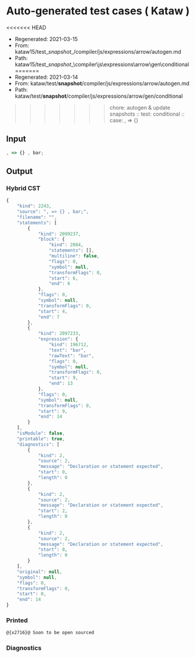 # Auto-generated test cases ( Kataw )
<<<<<<< HEAD
- Regenerated: 2021-03-15
- From: kataw15/test\__snapshot__/compiler/js/expressions/arrow/autogen.md
- Path: kataw15/test\__snapshot__\compiler\js\expressions\arrow\gen\conditional
=======
- Regenerated: 2021-03-14
- From: kataw/test/__snapshot__/compiler/js/expressions/arrow/autogen.md
- Path: kataw/test/__snapshot__/compiler/js/expressions/arrow/gen/conditional
>>>>>>> chore: autogen & update snapshots
> :: test: conditional
> :: case: , => {}
## Input

`````js
, => {} , bar;
`````

## Output

### Hybrid CST

```javascript
{
    "kind": 2243,
    "source": ", => {} , bar;",
    "filename": "",
    "statements": [
        {
            "kind": 2099237,
            "block": {
                "kind": 2084,
                "statements": [],
                "multiline": false,
                "flags": 0,
                "symbol": null,
                "transformFlags": 0,
                "start": 6,
                "end": 6
            },
            "flags": 0,
            "symbol": null,
            "transformFlags": 0,
            "start": 4,
            "end": 7
        },
        {
            "kind": 2097233,
            "expression": {
                "kind": 196712,
                "text": "bar",
                "rawText": "bar",
                "flags": 0,
                "symbol": null,
                "transformFlags": 0,
                "start": 9,
                "end": 13
            },
            "flags": 0,
            "symbol": null,
            "transformFlags": 0,
            "start": 9,
            "end": 14
        }
    ],
    "isModule": false,
    "printable": true,
    "diagnostics": [
        {
            "kind": 2,
            "source": 2,
            "message": "Declaration or statement expected",
            "start": 0,
            "length": 0
        },
        {
            "kind": 2,
            "source": 2,
            "message": "Declaration or statement expected",
            "start": 2,
            "length": 0
        },
        {
            "kind": 2,
            "source": 2,
            "message": "Declaration or statement expected",
            "start": 8,
            "length": 0
        }
    ],
    "original": null,
    "symbol": null,
    "flags": 0,
    "transformFlags": 0,
    "start": 0,
    "end": 14
}
```

### Printed

```javascript
@{x2716}@ Soon to be open sourced
```

### Diagnostics

```javascript

```

